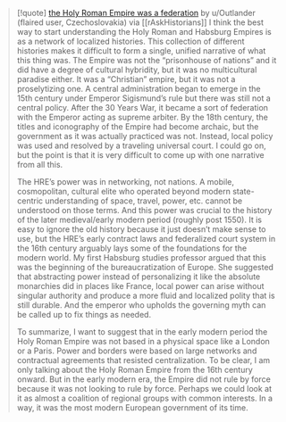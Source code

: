> [!quote] [the Holy Roman Empire was a federation](https://www.reddit.com/r/AskHistorians/comments/ud5udl/holy_roman_empire_is_often_made_fun_of_for_being/i6gyebw/) by u/Outlander (flaired user, Czechoslovakia) via [[rAskHistorians]]
> I think the best way to start understanding the Holy Roman and Habsburg Empires is as a network of localized histories. This collection of different histories makes it difficult to form a single, unified narrative of what this thing was. The Empire was not the “prisonhouse of nations” and it did have a degree of cultural hybridity, but it was no multicultural paradise either. It was a “Christian” empire, but it was not a proselytizing one. A central administration began to emerge in the 15th century under Emperor Sigismund’s rule but there was still not a central policy. After the 30 Years War, it became a sort of federation with the Emperor acting as supreme arbiter. By the 18th century, the titles and iconography of the Empire had become archaic, but the government as it was actually practiced was not. Instead, local policy was used and resolved by a traveling universal court. I could go on, but the point is that it is very difficult to come up with one narrative from all this.
> 
> The HRE’s power was in networking, not nations. A mobile, cosmopolitan, cultural elite who operated beyond modern state-centric understanding of space, travel, power, etc. cannot be understood on those terms. And this power was crucial to the history of the later medieval/early modern period (roughly post 1550). It is easy to ignore the old history because it just doesn’t make sense to use, but the HRE’s early contract laws and federalized court system in the 16th century arguably lays some of the foundations for the modern world. My first Habsburg studies professor argued that this was the beginning of the bureaucratization of Europe. She suggested that abstracting power instead of personalizing it like the absolute monarchies did in places like France, local power can arise without singular authority and produce a more fluid and localized polity that is still durable. And the emperor who upholds the governing myth can be called up to fix things as needed.
>
> To summarize, I want to suggest that in the early modern period the Holy Roman Empire was not based in a physical space like a London or a Paris. Power and borders were based on large networks and contractual agreements that resisted centralization. To be clear, I am only talking about the Holy Roman Empire from the 16th century onward. But in the early modern era, the Empire did not rule by force because it was not looking to rule by force. Perhaps we could look at it as almost a coalition of regional groups with common interests. In a way, it was the most modern European government of its time.

